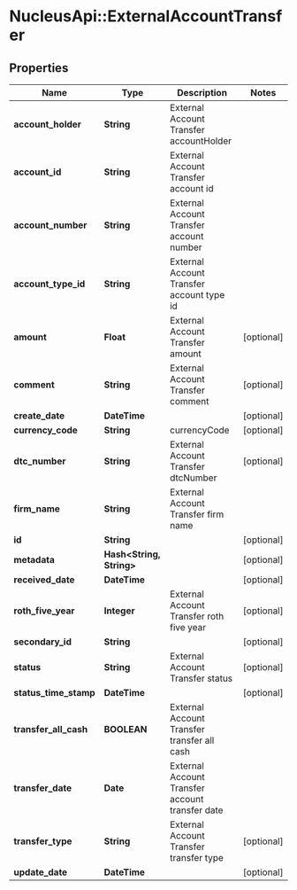 # NucleusApi::ExternalAccountTransfer

## Properties
Name | Type | Description | Notes
------------ | ------------- | ------------- | -------------
**account_holder** | **String** | External Account Transfer accountHolder | 
**account_id** | **String** | External Account Transfer account id | 
**account_number** | **String** | External Account Transfer account number | 
**account_type_id** | **String** | External Account Transfer account type id | 
**amount** | **Float** | External Account Transfer amount | [optional] 
**comment** | **String** | External Account Transfer comment | [optional] 
**create_date** | **DateTime** |  | [optional] 
**currency_code** | **String** | currencyCode | [optional] 
**dtc_number** | **String** | External Account Transfer dtcNumber | [optional] 
**firm_name** | **String** | External Account Transfer firm name | 
**id** | **String** |  | [optional] 
**metadata** | **Hash&lt;String, String&gt;** |  | [optional] 
**received_date** | **DateTime** |  | [optional] 
**roth_five_year** | **Integer** | External Account Transfer roth five year | [optional] 
**secondary_id** | **String** |  | [optional] 
**status** | **String** | External Account Transfer status | [optional] 
**status_time_stamp** | **DateTime** |  | [optional] 
**transfer_all_cash** | **BOOLEAN** | External Account Transfer transfer all cash | 
**transfer_date** | **Date** | External Account Transfer account transfer date | 
**transfer_type** | **String** | External Account Transfer transfer type | [optional] 
**update_date** | **DateTime** |  | [optional] 


